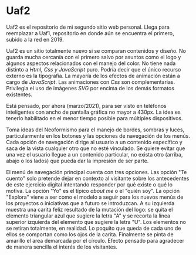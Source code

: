 # Uaf2

Uaf2 es el repositorio de mi segundo sitio web personal. Llega para reemplazar a Uaf1, repositorio en donde aún se encuentra el primero, subido a la red en 2019.

Uaf2 es un sitio totalmente nuevo si se comparan contenidos y diseño. No guarda mucha cercanía con el primero salvo por asuntos como el logo   y  algunos aspectos relacionados con el manejo del color. No tiene nada distinto a *Html, Css y JavaScript* puro. Podría decir que el único recurso externo es la tipografía. La mayoría de los efectos de animación están a cargo de *JavaScript*. Las animaciones con *Css* son complementarias. Privilegia el uso de imágenes *SVG* por encima de los demás formatos existentes. 

Está pensado, por ahora (marzo/2021), para ser visto en teléfonos inteligentes con ancho  de pantalla gráfica no mayor a 430px.  La idea es tenerlo habilitado en el menor tiempo posible  para múltiples dispositivos.

Toma  ideas del Neoformismo para el manejo de bordes,  sombras y luces, particularmente en  los botones y las opciones de navegación de los menús. Cada opción de navegación dirige al usuario a un contenido específico y saca de la vista cualquier otro que no esté vinculado. Se quiere evitar que una vez el usuario llegue a un contenido particular,  no exista otro (arriba,  abajo o los lados)  que pueda dar la impresión de ser parte. 

El menú de navegación principal cuenta con tres opciones. Las opción "Te cuento" solo pretende dejar en contexto al visitante sobre los antecedentes de este ejercicio digital intentando responder por qué existe o qué lo motiva. La opción "Yo" es el típico  *about me*  o  el  "quién soy". La opción "Explora" viene a ser como el modelo a seguir  para los nuevos menús de los proyectos o iniciativas que a futuro se introduzcan. A su izquierda muestra una carita feliz resultado de la mutación del logo: se quita el elemento triangular azul que sugiere la letra "A"  y se recorta la línea superior izquierda del elemento que sugiere la letra "U".  Los elementos no se retiran totalmente, en realidad.  Lo poquito que queda de cada uno de ellos se comportan como los ojos de la carita. Finalmente se pinta de amarillo el area demarcada por el círculo. Efecto pensado para agradecer de manera sencilla el interés de los  visitantes.

El logo en la esquina superior izquierda se anima al momento de cargar la página. Es una imagen *SVG*. El efecto de animación  se logra manipulando los atributos  *stroke-dasharray* y *stroke-dashoffset* de cada elemento que configura el logo.  El elemento triangular repite su movimiento cada 10 segundos con una función *JavaScript*. A la derecha del logo van dos elementos *SVG*:  uno lleva el nombre y el otro, ubicado justo debajo,  transmite el espíritu del sitio o el área de interés y cuenta además con  una animación que simula una línea de código.  Tras varios intentos con elementos distintos, observé  que la manera más óptima para lograr *responsividad*, es decir, que el nombre crezca al mismo ritmo del  elemento inferior, es con elementos *SVG*. 

El menú hamburguesa no tiene nada de particular. Quise innovar un tris  dejando la barra central de un color diferente. Examiné muchos contenidos para tomar uno de referencia pero finalmente me incliné por uno de mi propia cosecha que es manipulado con un código *JavaScript* sencillo y de pocas líneas.  

El logo en alto relieve que se muestra al cargar el sitio es una imagen *SVG* de color igual al color *background* que tienen todos los contenidos del sitio.  Le he puesto el nombre de *logo-shadow*. El efecto se logra aplicando la propiedad *filter* con *Css* en donde #fcf9fc es el color que ilumima  los elementos del logo por el lado izquierdo y #d2cfd2 es el color que les da el toque de sombra por el lado derecho. Así:

######
.contenedor-logo-shadow__drop-shadow {
   width: 100%;
   stroke-width: 100px;
   filter: drop-shadow(3px 1px 1px #d2cfd2) drop-shadow(-1px -1px 3px #fcf9fc);
   animation: animarDropShadow 1.5s steps(20, end)  forwards
}















